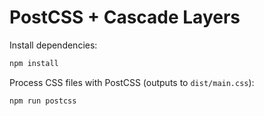 # PostCSS + Cascade Layers

Install dependencies:

```sh
npm install
```

Process CSS files with PostCSS (outputs to `dist/main.css`):

```sh
npm run postcss
```
